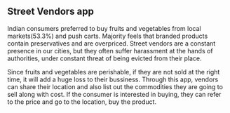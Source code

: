 ## Street Vendors app

Indian consumers preferred to buy fruits and vegetables from local markets(53.3%) and push carts. Majority feels that branded products contain preservatives and are overpriced. Street vendors are a constant presence in our cities, but they often suffer harassment at the hands of authorities, under constant threat of being evicted from their place.

Since fruits and vegetables are perishable, if they are not sold at the right time, it will add a huge loss to their bussiness. Through this app, vendors can share their location and also list out the commodities they are going to sell along with cost. If the consumer is interested in buying, they can refer to the price and go to the location, buy the product.